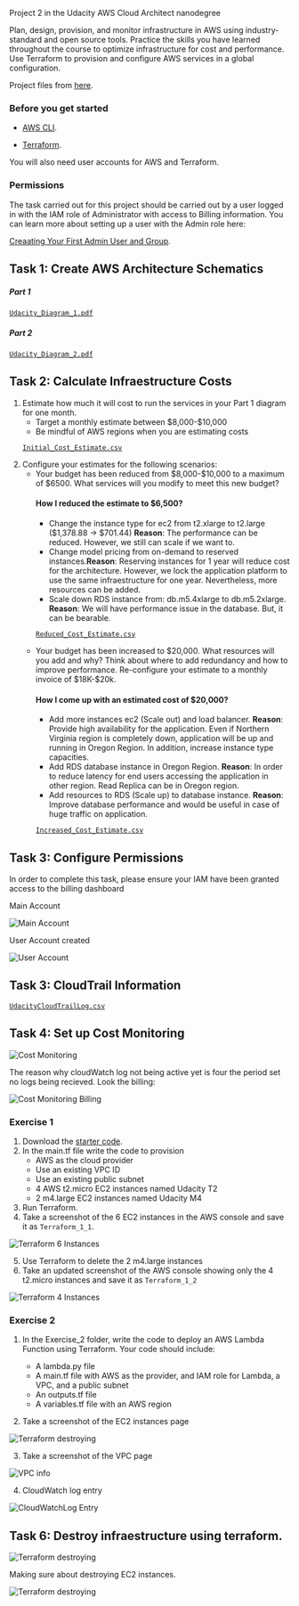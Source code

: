 Project 2 in the Udacity AWS Cloud Architect nanodegree

Plan, design, provision, and monitor infrastructure in AWS using industry-standard and open source tools. Practice the skills you have learned throughout the course to optimize infrastructure for cost and performance. Use Terraform to provision and configure AWS services in a global configuration.

Project files from [here](https://github.com/Marvinsky/aws_design_provision_monitor_infraestructure_scale).


<h3>Before you get started</h3>

*   [AWS CLI](https://aws.amazon.com/es/cli/).

*   [Terraform](https://www.terraform.io/).


You will also need user accounts for AWS and Terraform.

<h3>Permissions</h3>
The task carried out for this project should be carried out by a user logged in with the IAM role of Administrator with access to Billing information. You can learn more about setting up a user with the Admin role here: 

[Creaating Your First Admin User and Group](https://www.terraform.io/).

<h2>Task 1: Create AWS Architecture Schematics</h2>

<h5>Part 1</h5>

[`Udacity_Diagram_1.pdf`](resources/Udacity_Diagram_1.pdf)

<h5>Part 2</h5>

[`Udacity_Diagram_2.pdf`](resources/Udacity_Diagram_2.pdf)

<h2>Task 2: Calculate Infraestructure Costs</h2>

<ol>
<li>Estimate how much it will cost to run the services in your Part 1 diagram for one month.
<ul>
<li>Target a monthly estimate between $8,000-$10,000</li>
<li>Be mindful of AWS regions when you are estimating costs</li>
</ul>

[`Initial_Cost_Estimate.csv`](resources/Initial_Cost_Estimate.csv)
</li>
<li>Configure your estimates for the following scenarios:
<ul>
    <li>Your budget has been reduced from $8,000-$10,000 to a maximum of $6500. What services will you modify to meet this new budget?</li>

<h4>How I reduced the estimate to $6,500?</h4>
<ul>
    <li>Change the instance type for ec2 from t2.xlarge to t2.large ($1,378.88 -> $701.44) <b>Reason</b>: The performance can be reduced. However, we still can scale if we want to.</li>
    <li>Change model pricing from on-demand to reserved instances.<b>Reason</b>: Reserving instances for 1 year will reduce cost for the architecture. However, we lock the application platform to use the same infraestructure for one year. Nevertheless, more resources can be added.</li>
    <li>Scale down RDS instance from: db.m5.4xlarge to db.m5.2xlarge. <b>Reason</b>: We will have performance issue in the database. But, it can be bearable.
</ul>

[`Reduced_Cost_Estimate.csv`](resources/Reduced_Cost_Estimate.csv) 

<li>Your budget has been increased to $20,000. What resources will you add and why? Think about where to add redundancy and how to improve performance. Re-configure your estimate to a monthly invoice of $18K-$20k.
</li>

<h4>How I come up with an estimated cost of $20,000?</h4>

<ul>
    <li>Add more instances ec2 (Scale out) and load balancer. <b>Reason</b>: Provide high availability for the application. Even if Northern Virginia region is completely down, application will be up and running in Oregon Region. In addition, increase instance type capacities.</li>
    <li>Add RDS database instance in Oregon Region. <b>Reason</b>: In order to reduce latency for end users accessing the application in other region. Read Replica can be in Oregon region.</li>
    <li>Add resources to RDS (Scale up) to database instance. <b>Reason</b>: Improve database performance and would be useful in case of huge traffic on application.</li>
</ul>

[`Increased_Cost_Estimate.csv`](resources/Increased_Cost_Estimate.csv) 
</ul>
</li>
</ol>

<h2>Task 3: Configure Permissions</h2>

In order to complete this task, please ensure your IAM have been granted access to the billing dashboard

Main Account

![Main Account](resources/screenshots/udacity_password_policy.jpg "Main Account")

User Account created

![User Account](resources/screenshots/udacity_password_policy.png "User Account")

<h2>Task 3: CloudTrail Information</h2>

[`UdacityCloudTrailLog.csv`](resources/UdacityCloudTrailLog.csv) 


<h2>Task 4: Set up Cost Monitoring</h2>

![Cost Monitoring](resources/screenshots/CloudWatch_alarm.png "Cost Monitoring")

The reason why cloudWatch log not being active yet is four the period set no logs being recieved. Look the billing:

![Cost Monitoring Billing](resources/screenshots/CloudWatch_alarm_2.png "Cost Monitoring Billing")


### Exercise 1

1. Download the [starter code](https://github.com/udacity/cand-c2-project).
2. In the main.tf file write the code to provision
   * AWS as the cloud provider
   * Use an existing VPC ID
   * Use an existing public subnet
   * 4 AWS t2.micro EC2 instances named Udacity T2
   * 2 m4.large EC2 instances named Udacity M4
3. Run Terraform. 
4. Take a screenshot of the 6 EC2 instances in the AWS console and save it as `Terraform_1_1`.


![Terraform 6 Instances](resources/screenshots/Terraform_1_1.png "Terraform 6 Instances")

5. Use Terraform to  delete the 2 m4.large instances 
6. Take an updated screenshot of the AWS console showing only the 4 t2.micro instances and save it as `Terraform_1_2`

![Terraform 4 Instances](resources/screenshots/Terraform_1_2.png "Terraform 4 Instances")


### Exercise 2

1. In the  Exercise_2 folder, write the code to deploy an AWS Lambda Function using Terraform. Your code should include:

   * A lambda.py file
   * A main.tf file with AWS as the provider, and IAM role for Lambda, a VPC, and a public subnet
   * An outputs.tf file
   * A variables.tf file with an AWS region
  
2. Take a screenshot of the EC2 instances page

![Terraform destroying](resources/screenshots/Terraform_2_1.png "Terraform destroying")

3. Take a screenshot of the VPC page 


![VPC info](resources/screenshots/Terraform_2_2.png "VPC info")

4. CloudWatch log entry

![CloudWatchLog Entry](resources/screenshots/Terraform_2_3.png "CloudWatchLog Entry")

<h2>Task 6: Destroy infraestructure using terraform.</h2>

![Terraform destroying](resources/screenshots/Terraform_destroyed.png "Terraform destroying")


Making sure about destroying EC2 instances.

![Terraform destroying](resources/screenshots/Terraform_destroyed_2.png "Terraform destroying")
